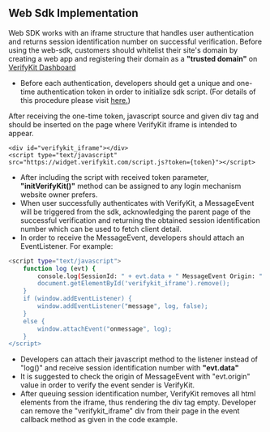 Web Sdk Implementation
---
Web SDK works with an iframe structure that handles user authentication and returns session identification number on successful verification. Before using the web-sdk, customers should whitelist their site's domain by creating a web app and registering their domain as a **"trusted domain"** on [VerifyKit Dashboard](https://dashboard.verifykit.com)
 
* Before each authentication, developers should get a unique and one-time authentication token in order to initialize sdk script. (For details of this procedure please visit [here.](https://github.com/verifykit/verifykit-sdk-php/blob/master/README.md))


After receiving the one-time token, javascript source and given div tag and should be inserted on the page where VerifyKit iframe is intended to appear. 
```
<div id="verifykit_iframe"></div>
<script type="text/javascript" src="https://widget.verifykit.com/script.js?token={token}"></script>
```
* After including the script with received token parameter, **"initVerifyKit()"** method can be assigned to any login mechanism website owner prefers.
* When user successfully authenticates with VerifyKit, a MessageEvent will be triggered from the sdk, acknowledging the parent page of the successful verification and returning the obtained session identification number which can be used to fetch client detail.
* In order to receive the MessageEvent, developers should attach an EventListener. For example:
```bash
<script type="text/javascript">
    function log (evt) {
        console.log(SessionId: " + evt.data + " MessageEvent Origin: " + evt.origin);
        document.getElementById('verifykit_iframe').remove();
    }
    if (window.addEventListener) {
        window.addEventListener("message", log, false);
    }
    else {
        window.attachEvent("onmessage", log);
    }
</script>
```
* Developers can attach their javascript method to the listener instead of "log()" and receive session identification number with **"evt.data"**
* It is suggested to check the origin of MessageEvent with "evt.origin" value in order to verify the event sender is VerifyKit.
* After queuing session identification number, VerifyKit removes all html elements from the iframe, thus rendering the div tag empty. Developer can remove the "verifykit_iframe" div from their page in the event callback method as given in the code example.


